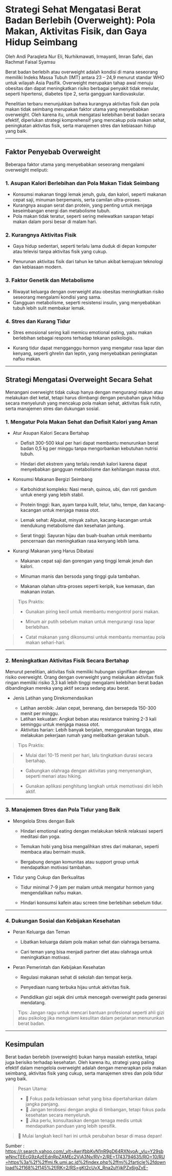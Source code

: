 # Strategi Sehat Mengatasi Berat Badan Berlebih (Overweight): Pola Makan, Aktivitas Fisik, dan Gaya Hidup Seimbang

Oleh Andi Paraqleta Nur Eli, Nurhikmawati, Irmayanti, Imran Safei, dan Rachmat Faisal Syamsu

Berat badan berlebih atau overweight adalah kondisi di mana seseorang memiliki Indeks Massa Tubuh (IMT) antara 23 – 24,9 menurut standar WHO untuk wilayah Asia Pasifik. Overweight merupakan tahap awal menuju obesitas dan dapat meningkatkan risiko berbagai penyakit tidak menular, seperti hipertensi, diabetes tipe 2, serta gangguan kardiovaskular.

Penelitian terbaru menunjukkan bahwa kurangnya aktivitas fisik dan pola makan tidak seimbang merupakan faktor utama yang menyebabkan overweight. Oleh karena itu, untuk mengatasi kelebihan berat badan secara efektif, diperlukan strategi komprehensif yang mencakup pola makan sehat, peningkatan aktivitas fisik, serta manajemen stres dan kebiasaan hidup yang baik.

---

## Faktor Penyebab Overweight

Beberapa faktor utama yang menyebabkan seseorang mengalami overweight meliputi:

### 1. Asupan Kalori Berlebihan dan Pola Makan Tidak Seimbang

* Konsumsi makanan tinggi lemak jenuh, gula, dan kalori, seperti makanan cepat saji, minuman berpemanis, serta camilan ultra-proses.
* Kurangnya asupan serat dan protein, yang penting untuk menjaga keseimbangan energi dan metabolisme tubuh.
* Pola makan tidak teratur, seperti sering melewatkan sarapan tetapi makan dalam porsi besar di malam hari.

### 2. Kurangnya Aktivitas Fisik

* Gaya hidup sedentari, seperti terlalu lama duduk di depan komputer atau televisi tanpa aktivitas fisik yang cukup.

* Penurunan aktivitas fisik dari tahun ke tahun akibat kemajuan teknologi dan kebiasaan modern.

### 3. Faktor Genetik dan Metabolisme

* Riwayat keluarga dengan overweight atau obesitas meningkatkan risiko seseorang mengalami kondisi yang sama.
* Gangguan metabolisme, seperti resistensi insulin, yang menyebabkan tubuh lebih sulit membakar lemak.

### 4. Stres dan Kurang Tidur

* Stres emosional sering kali memicu emotional eating, yaitu makan berlebihan sebagai respons terhadap tekanan psikologis.

* Kurang tidur dapat mengganggu hormon yang mengatur rasa lapar dan kenyang, seperti ghrelin dan leptin, yang menyebabkan peningkatan nafsu makan.

---

## Strategi Mengatasi Overweight Secara Sehat

Menangani overweight tidak cukup hanya dengan mengurangi makan atau melakukan diet ketat, tetapi harus diimbangi dengan perubahan gaya hidup secara menyeluruh yang mencakup pola makan sehat, aktivitas fisik rutin, serta manajemen stres dan dukungan sosial.

### 1. Mengatur Pola Makan Sehat dan Defisit Kalori yang Aman

* Atur Asupan Kalori Secara Bertahap
    * Defisit 300-500 kkal per hari dapat membantu menurunkan berat badan 0,5 kg per minggu tanpa mengorbankan kebutuhan nutrisi tubuh.

    * Hindari diet ekstrem yang terlalu rendah kalori karena dapat menyebabkan gangguan metabolisme dan kehilangan massa otot.

* Konsumsi Makanan Bergizi Seimbang

    * Karbohidrat kompleks: Nasi merah, quinoa, ubi, dan roti gandum untuk energi yang lebih stabil.

    * Protein tinggi: Ikan, ayam tanpa kulit, telur, tahu, tempe, dan kacang-kacangan untuk menjaga massa otot.

    * Lemak sehat: Alpukat, minyak zaitun, kacang-kacangan untuk mendukung metabolisme dan kesehatan jantung.

    * Serat tinggi: Sayuran hijau dan buah-buahan untuk membantu pencernaan dan meningkatkan rasa kenyang lebih lama.

* Kurangi Makanan yang Harus Dibatasi

    * Makanan cepat saji dan gorengan yang tinggi lemak jenuh dan kalori.

    * Minuman manis dan bersoda yang tinggi gula tambahan.

    * Makanan olahan ultra-proses seperti keripik, kue kemasan, dan makanan instan.

> Tips Praktis:
> * Gunakan piring kecil untuk membantu mengontrol porsi makan.

>* Minum air putih sebelum makan untuk mengurangi rasa lapar berlebihan.

>* Catat makanan yang dikonsumsi untuk membantu memantau pola makan sehari-hari.

---

### 2. Meningkatkan Aktivitas Fisik Secara Bertahap

Menurut penelitian, aktivitas fisik memiliki hubungan signifikan dengan risiko overweight. Orang dengan overweight yang melakukan aktivitas fisik ringan memiliki risiko 3,3 kali lebih tinggi mengalami kelebihan berat badan dibandingkan mereka yang aktif secara sedang atau berat.

* Jenis Latihan yang Direkomendasikan

    * Latihan aerobik: Jalan cepat, berenang, dan bersepeda 150-300 menit per minggu.
    * Latihan kekuatan: Angkat beban atau resistance training 2-3 kali seminggu untuk menjaga massa otot.
    * Aktivitas harian: Lebih banyak berjalan, menggunakan tangga, atau melakukan pekerjaan rumah yang melibatkan gerakan tubuh.

> Tips Praktis:

>* Mulai dari 10-15 menit per hari, lalu tingkatkan durasi secara bertahap.

>* Gabungkan olahraga dengan aktivitas yang menyenangkan, seperti menari atau hiking.

>* Gunakan aplikasi penghitung langkah untuk memotivasi diri lebih aktif.

---

### 3. Manajemen Stres dan Pola Tidur yang Baik

* Mengelola Stres dengan Baik

    * Hindari emotional eating dengan melakukan teknik relaksasi seperti meditasi dan yoga.

    * Temukan hobi yang bisa mengalihkan stres dari makanan, seperti membaca atau bermain musik.

    * Bergabung dengan komunitas atau support group untuk mendapatkan motivasi tambahan.

* Tidur yang Cukup dan Berkualitas

    * Tidur minimal 7-9 jam per malam untuk mengatur hormon yang mengendalikan nafsu makan.

    * Hindari konsumsi kafein atau screen time berlebihan sebelum tidur.

---

### 4. Dukungan Sosial dan Kebijakan Kesehatan

* Peran Keluarga dan Teman

    * Libatkan keluarga dalam pola makan sehat dan olahraga bersama.

    * Cari teman yang bisa menjadi partner diet atau olahraga untuk meningkatkan motivasi.

* Peran Pemerintah dan Kebijakan Kesehatan

    * Regulasi makanan sehat di sekolah dan tempat kerja.

    * Penyediaan ruang terbuka hijau untuk aktivitas fisik.

    * Pendidikan gizi sejak dini untuk mencegah overweight pada generasi mendatang.

>Tips: Jangan ragu untuk mencari bantuan profesional seperti ahli gizi atau psikolog jika mengalami kesulitan dalam perjalanan menurunkan berat badan.

---

## Kesimpulan

Berat badan berlebih (overweight) bukan hanya masalah estetika, tetapi juga berisiko terhadap kesehatan. Oleh karena itu, strategi yang paling efektif dalam mengelola overweight adalah dengan menerapkan pola makan seimbang, aktivitas fisik yang cukup, serta manajemen stres dan pola tidur yang baik.

>Pesan Utama:
 >* 🌿 Fokus pada kebiasaan sehat yang bisa dipertahankan dalam jangka panjang.
 >* 💪 Jangan terobsesi dengan angka di timbangan, tetapi fokus pada kesehatan secara menyeluruh.
 >* 🏥 Jika perlu, konsultasikan dengan tenaga medis untuk mendapatkan panduan yang lebih spesifik.

>🚀 Mulai langkah kecil hari ini untuk perubahan besar di masa depan!

Sumber : 
https://r.search.yahoo.com/_ylt=AwrjfbbKvN1nR9gD64RXNyoA;_ylu=Y29sbwNncTEEcG9zAzEEdnRpZAMEc2VjA3Ny/RV=2/RE=1743794635/RO=10/RU=https%3a%2f%2ffmj.fk.umi.ac.id%2findex.php%2ffmj%2farticle%2fdownload%2f168%2f145%2f/RK=2/RS=gKt2cUvX_Rna2uYjikPZx6jgZvE- 




